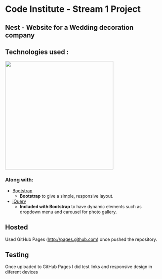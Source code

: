 # Code Institute - Stream 1 Project

## Nest - Website for a Wedding decoration company

## Technologies used :

<img src="https://camo.githubusercontent.com/904ade21b6fb63dec17555495bb36f749ba52023/68747470733a2f2f73332d75732d776573742d322e616d617a6f6e6177732e636f6d2f706c7567696e7365727665722f646f635265736f75726365732f737461636b2e737667" width="350px">

### Along with:
- [Bootstrap](http://getbootstrap.com/)
    - **Bootstrap** to give a simple, responsive layout.
- [jQuery](http://jquery.com/)
    - **Included with Bootstrap** to have dynamic elements such as dropdown menu and carousel for photo gallery.


## Hosted

Used GitHub Pages (http://pages.github.com) once pushed the repository.


## Testing

Once uploaded to GitHub Pages I did test links and responsive design in diferent devices






